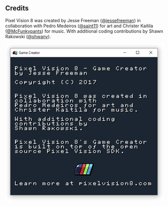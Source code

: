 ## Credits

Pixel Vision 8 was created by Jesse Freeman ([@jessefreeman](http://twitter.com/jessefreeman)) in collaboration with Pedro Medeiros ([@saint11](http://twitter.com/saint11)) for art and Christer Kaitila ([@McFunkypants](http://twitter.com/McFunkypants)) for music. With additional coding contributions by Shawn Rakowski ([@shwany](http://twitter.com/shwany)).

![image alt text](images/CreditsFooter_image_0.png)


